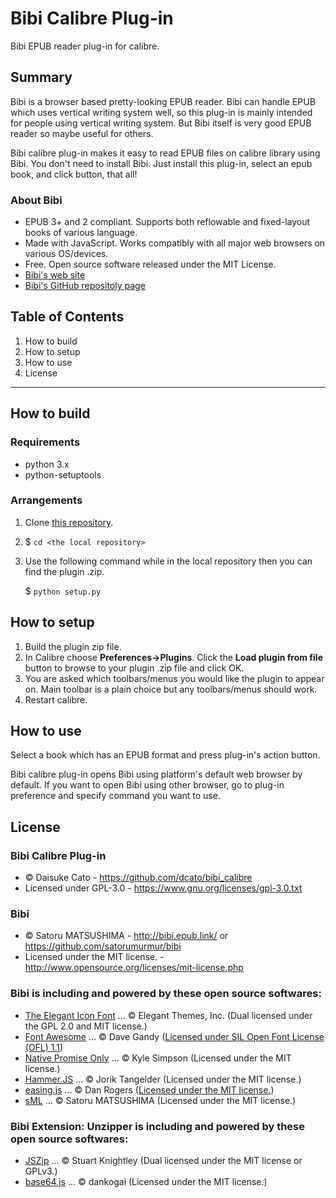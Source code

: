 Bibi Calibre Plug-in
================================================================================================================================

Bibi EPUB reader plug-in for calibre.


Summary
--------------------------------------------------------------------------------------------------------------------------------

Bibi is a browser based pretty-looking EPUB reader.
Bibi can handle EPUB which uses vertical writing system well, so this plug-in
is mainly intended for people using vertical writing system.
But Bibi itself is very good EPUB reader so maybe useful for others.

Bibi calibre plug-in makes it easy to read EPUB files on calibre library
using Bibi. You don't need to install Bibi. Just install this plug-in,
select an epub book, and click button, that all!


### About Bibi

* EPUB 3+ and 2 compliant. Supports both reflowable and fixed-layout books of various language.
* Made with JavaScript. Works compatibly with all major web browsers on various OS/devices.
* Free. Open source software released under the MIT License.
* [Bibi's web site](http://bibi.epub.link/)
* [Bibi's GitHub repositoly page](https://github.com/satorumurmur/bibi)



Table of Contents
--------------------------------------------------------------------------------------------------------------------------------

1. How to build
2. How to setup
3. How to use
4. License



--------------------------------------------------------------------------------------------------------------------------------



How to build
--------------------------------------------------------------------------------------------------------------------------------


### Requirements
* python 3.x
* python-setuptools

### Arrangements
1. Clone [this repository](https://github.com/KazuSoap/bibi_calibre).
2. $ `cd <the local repository>`
3. Use the following command while in the local repository then you can find the plugin .zip.

    $ `python setup.py`


How to setup
--------------------------------------------------------------------------------------------------------------------------------

1. Build the plugin zip file.
2. In Calibre choose **Preferences->Plugins**. Click the **Load plugin from file** button to browse to your plugin .zip file and click OK.
3. You are asked which toolbars/menus you would like the plugin to appear on.
Main toolbar is a plain choice but any toolbars/menus should work.
4. Restart calibre.


How to use
--------------------------------------------------------------------------------------------------------------------------------

Select a book which has an EPUB format and press plug-in's action button.

Bibi calibre plug-in opens Bibi using platform's default web browser by default.
If you want to open Bibi using other browser, go to plug-in preference and
specify command you want to use.



License
--------------------------------------------------------------------------------------------------------------------------------

### Bibi Calibre Plug-in

* &copy; Daisuke Cato - https://github.com/dcato/bibi_calibre
* Licensed under GPL-3.0 - https://www.gnu.org/licenses/gpl-3.0.txt


### Bibi

* &copy; Satoru MATSUSHIMA - http://bibi.epub.link/ or https://github.com/satorumurmur/bibi
* Licensed under the MIT license. - http://www.opensource.org/licenses/mit-license.php


### Bibi is including and powered by these open source softwares:

* [The Elegant Icon Font](http://www.elegantthemes.com/blog/resources/elegant-icon-font) ... &copy; Elegant Themes, Inc. (Dual licensed under the GPL 2.0 and MIT license.)
* [Font Awesome](http://fontawesome.io) ... &copy; Dave Gandy ([Licensed under SIL Open Font License (OFL) 1.1](http://scripts.sil.org/OFL))
* [Native Promise Only](https://github.com/getify/native-promise-only) ... &copy; Kyle Simpson (Licensed under the MIT license.)
* [Hammer.JS](http://hammerjs.github.io/) ... &copy; Jorik Tangelder (Licensed under the MIT license.)
* [easing.js](https://github.com/danro/easing-js) ... &copy; Dan Rogers ([Licensed under the MIT license.](http://danro.mit-license.org/))
* [sML](https://github.com/satorumurmur/sML) ... &copy; Satoru MATSUSHIMA (Licensed under the MIT license.)


### Bibi Extension: Unzipper is including and powered by these open source softwares:

* [JSZip](http://stuartk.com/jszip) ... &copy; Stuart Knightley (Dual licensed under the MIT license or GPLv3.)
* [base64.js](https://github.com/dankogai/js-base64) ... &copy; dankogai (Licensed under the MIT license.)

